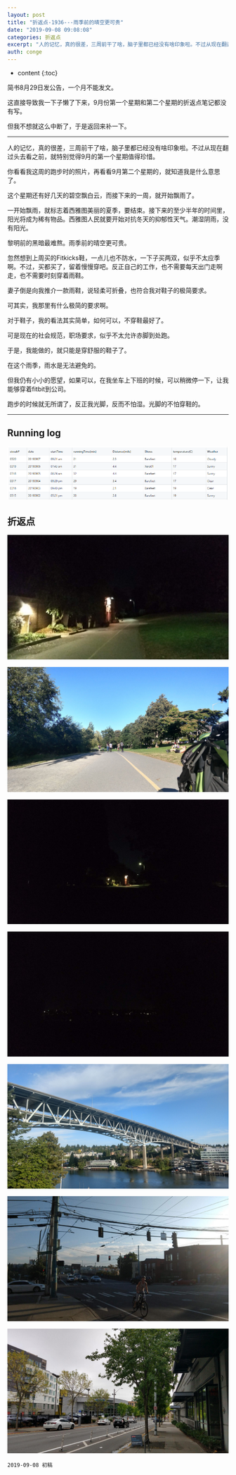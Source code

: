 ```yaml
---
layout: post
title: "折返点-1936---雨季前的晴空更可贵"
date: "2019-09-08 09:08:08"
categories: 折返点
excerpt: "人的记忆，真的很差，三周前干了啥，脑子里都已经没有啥印象啦。不过从现在翻过头去看之前，就特别觉得9月的第一个星期值得珍惜..."
auth: conge
---
```

* content
{:toc}

简书8月29日发公告，一个月不能发文。

这直接导致我一下子懒了下来，9月份第一个星期和第二个星期的折返点笔记都没有写。

但我不想就这么中断了，于是返回来补一下。

----

人的记忆，真的很差，三周前干了啥，脑子里都已经没有啥印象啦。不过从现在翻过头去看之前，就特别觉得9月的第一个星期值得珍惜。

你看看我这周的跑步时的照片，再看看9月第二个星期的，就知道我是什么意思了。

这个星期还有好几天的碧空飘白云，而接下来的一周，就开始飘雨了。

一开始飘雨，就标志着西雅图美丽的夏季，要结束。接下来的至少半年的时间里，阳光将成为稀有物品。西雅图人民就要开始对抗冬天的抑郁性天气。潮湿阴雨，没有阳光。

黎明前的黑暗最难熬。雨季前的晴空更可贵。

忽然想到上周买的Fitkicks鞋，一点儿也不防水，一下子买两双，似乎不太应季啊。不过，买都买了，留着慢慢穿吧。反正自己的工作，也不需要每天出门走啊走，也不需要时刻穿着雨鞋。

妻子倒是向我推介一款雨鞋，说轻柔可折叠，也符合我对鞋子的极简要求。

可其实，我那里有什么极简的要求啊。

对于鞋子，我的看法其实简单，如何可以，不穿鞋最好了。

可是现在的社会规范，职场要求，似乎不太允许赤脚到处跑。

于是，我能做的，就只能是穿舒服的鞋子了。

在这个雨季，雨水是无法避免的。

但我仍有小小的愿望，如果可以，在我坐车上下班的时候，可以稍微停一下，让我能够穿着fitbit到公司。

跑步的时候就无所谓了，反正我光脚，反而不怕湿。光脚的不怕穿鞋的。

------

## Running log
![ ](/assets/images/折返点/118382-56b4701b4b158ea9.png)

## 折返点

![20190901.jpg](/assets/images/折返点/118382-818963c2df1b68ee.jpg)

![20190902.jpg](/assets/images/折返点/118382-6fd361ef9e694667.jpg)

![20190903.jpg](/assets/images/折返点/118382-2705daccf0a308b9.jpg)

![20190904.jpg](/assets/images/折返点/118382-a46185f1be15fc03.jpg)

![20190905.jpg](/assets/images/折返点/118382-492749fbae4d317a.jpg)

![20190906.jpg](/assets/images/折返点/118382-dd7c6e48d94f7645.jpg)

![20190907.jpg](/assets/images/折返点/118382-78f86224858858bd.jpg)

```
2019-09-08 初稿
```